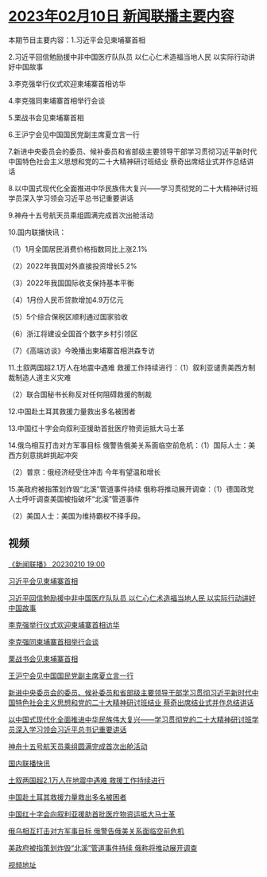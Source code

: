 # [2023年02月10日 新闻联播主要内容](https://tv.cctv.com/lm/xwlb/day/20230210.shtml)

本期节目主要内容：1.习近平会见柬埔寨首相

2.习近平回信勉励援中非中国医疗队队员 以仁心仁术造福当地人民 以实际行动讲好中国故事

3.李克强举行仪式欢迎柬埔寨首相访华

4.李克强同柬埔寨首相举行会谈

5.栗战书会见柬埔寨首相

6.王沪宁会见中国国民党副主席夏立言一行

7.新进中央委员会的委员、候补委员和省部级主要领导干部学习贯彻习近平新时代中国特色社会主义思想和党的二十大精神研讨班结业 蔡奇出席结业式并作总结讲话

8.以中国式现代化全面推进中华民族伟大复兴——学习贯彻党的二十大精神研讨班学员深入学习领会习近平总书记重要讲话

9.神舟十五号航天员乘组圆满完成首次出舱活动

10.国内联播快讯：

（1）1月全国居民消费价格指数同比上涨2.1%

（2）2022年我国对外直接投资增长5.2%

（3）2022年我国国际收支保持基本平衡

（4）1月份人民币贷款增加4.9万亿元

（5）5个综合保税区顺利通过国家验收

（6）浙江将建设全国首个数字乡村引领区

（7）《高端访谈》今晚播出柬埔寨首相洪森专访

11.土叙两国超2.1万人在地震中遇难 救援工作持续进行：（1）叙利亚谴责美西方制裁制造人道主义灾难

（2）联合国秘书长称反对任何阻碍救援的制裁

12.中国赴土耳其救援力量救出多名被困者

13.中国红十字会向叙利亚援助首批医疗物资运抵大马士革

14.俄乌相互打击对方军事目标 俄警告俄美关系面临空前危机：（1）国际人士：美西方刻意挑衅挑起冲突

（2）普京：俄经济经受住冲击 今年有望温和增长

15.美政府被指策划炸毁“北溪”管道事件持续 俄称将推动展开调查：（1）德国政党人士呼吁调查美国被指破坏“北溪”管道事件

（2）美国人士：美国为维持霸权不择手段。

## 视频

[《新闻联播》 20230210 19:00](https://tv.cctv.com/2023/02/10/VIDEVwFzSEm7gcWSnqy8wzYh230210.shtml)

[习近平会见柬埔寨首相](https://tv.cctv.com/2023/02/10/VIDEEZry9beXFSBJtEAtEzOt230210.shtml)

[习近平回信勉励援中非中国医疗队队员 以仁心仁术造福当地人民 以实际行动讲好中国故事](https://tv.cctv.com/2023/02/10/VIDEA4uzwo7RHGyRdlerCQBv230210.shtml)

[李克强举行仪式欢迎柬埔寨首相访华](https://tv.cctv.com/2023/02/10/VIDE4MV7Es5j3H2avYT8P9ck230210.shtml)

[李克强同柬埔寨首相举行会谈](https://tv.cctv.com/2023/02/10/VIDELwkv4CPavF07Fh3tcsDK230210.shtml)

[栗战书会见柬埔寨首相](https://tv.cctv.com/2023/02/10/VIDELEASpoaPhEgBszNp0BRO230210.shtml)

[王沪宁会见中国国民党副主席夏立言一行](https://tv.cctv.com/2023/02/10/VIDEfrnTzzaZ4yrnypAALBLd230210.shtml)

[新进中央委员会的委员、候补委员和省部级主要领导干部学习贯彻习近平新时代中国特色社会主义思想和党的二十大精神研讨班结业 蔡奇出席结业式并作总结讲话](https://tv.cctv.com/2023/02/10/VIDEUEAHdWLjEctg1gVpBqjZ230210.shtml)

[以中国式现代化全面推进中华民族伟大复兴——学习贯彻党的二十大精神研讨班学员深入学习领会习近平总书记重要讲话](https://tv.cctv.com/2023/02/10/VIDEeE9ohHPkS0H9F0jEoHB3230210.shtml)

[神舟十五号航天员乘组圆满完成首次出舱活动](https://tv.cctv.com/2023/02/10/VIDEPUC841T2l5mlZRBg5Wj1230210.shtml)

[国内联播快讯](https://tv.cctv.com/2023/02/10/VIDEN87f5mjspQwTlLEi67Fp230210.shtml)

[土叙两国超2.1万人在地震中遇难 救援工作持续进行](https://tv.cctv.com/2023/02/10/VIDEgjjJ8wxR2ZutCsIlY0Go230210.shtml)

[中国赴土耳其救援力量救出多名被困者](https://tv.cctv.com/2023/02/10/VIDEGxVajTX0KKcRxFNi5gUI230210.shtml)

[中国红十字会向叙利亚援助首批医疗物资运抵大马士革](https://tv.cctv.com/2023/02/10/VIDEMkmt7t6M7dPVAdGEXZGd230210.shtml)

[俄乌相互打击对方军事目标 俄警告俄美关系面临空前危机](https://tv.cctv.com/2023/02/10/VIDElzIfwHYBzHIP0HFBg4W2230210.shtml)

[美政府被指策划炸毁“北溪”管道事件持续 俄称将推动展开调查](https://tv.cctv.com/2023/02/10/VIDEKjs7B2HdJWtfnPiWF63L230210.shtml)

[视频地址](https://tv.cctv.com/lm/xwlb/day/20230210.shtml) 


